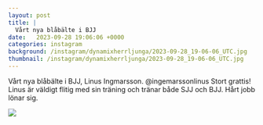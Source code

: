 ```yaml
---
layout: post
title: |
  Vårt nya blåbälte i BJJ
date:   2023-09-28 19:06:06 +0000
categories: instagram
background: /instagram/dynamixherrljunga/2023-09-28_19-06-06_UTC.jpg
thumbnail: /instagram/dynamixherrljunga/2023-09-28_19-06-06_UTC.jpg
---
```

Vårt nya blåbälte i BJJ, Linus Ingmarsson.  @ingemarssonlinus Stort grattis! Linus är väldigt flitig med sin träning och tränar både SJJ och BJJ. Hårt jobb lönar sig. 



<img src='/www-dynamix-herrljunga/instagram/dynamixherrljunga/2023-09-28_19-06-06_UTC.jpg' class='img-fluid' />
